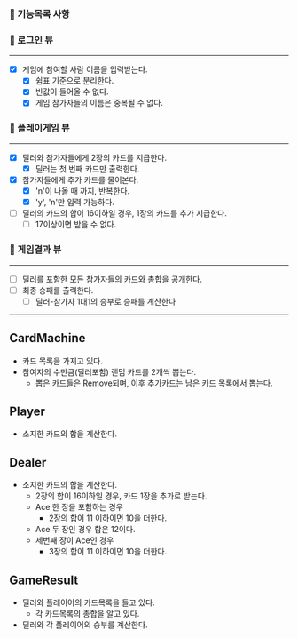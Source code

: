 ### 🎯 기능목록 사항

### 🔽 로그인 뷰

***

- [x] 게임에 참여할 사람 이름을 입력받는다.
    - [x] 쉼표 기준으로 분리한다.
    - [x] 빈값이 들어올 수 없다.
    - [x] 게임 참가자들의 이름은 중복될 수 없다.

### 🔽 플레이게임 뷰

***

- [x] 딜러와 참가자들에게 2장의 카드를 지급한다.
    - [x] 딜러는 첫 번째 카드만 출력한다.
- [x] 참가자들에게 추가 카드를 물어본다.
    - [x] 'n'이 나올 때 까지, 반복한다.
    - [x] 'y', 'n'만 입력 가능하다.
- [ ] 딜러의 카드의 합이 16이하일 경우, 1장의 카드를 추가 지급한다.
    - [ ] 17이상이면 받을 수 없다.

### 🔽 게임결과 뷰

***

- [ ] 딜러를 포함한 모든 참가자들의 카드와 총합을 공개한다.
- [ ] 최종 승패를 출력한다.
    - [ ] 딜러-참가자 1대1의 승부로 승패를 계산한다

---

## CardMachine

- 카드 목록을 가지고 있다.
- 참여자의 수만큼(딜러포함) 랜덤 카드를 2개씩 뽑는다.
    - 뽑은 카드들은 Remove되며, 이후 추가카드는 남은 카드 목록에서 뽑는다.

## Player

- 소지한 카드의 합을 계산한다.

## Dealer

- 소지한 카드의 합을 계산한다.
    - 2장의 합이 16이하일 경우, 카드 1장을 추가로 받는다.
    - Ace 한 장을 포함하는 경우
      - 2장의 합이 11 이하이면 10을 더한다.
    - Ace 두 장인 경우 합은 12이다.
    - 세번째 장이 Ace인 경우 
      - 3장의 합이 11 이하이면 10을 더한다.

## GameResult

- 딜러와 플레이어의 카드목록을 들고 있다.
    - 각 카드목록의 총합을 알고 있다.
- 딜러와 각 플레이어의 승부를 계산한다. 